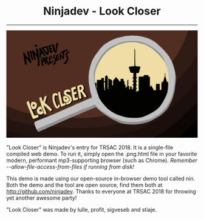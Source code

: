 <h1 align="center">Ninjadev - Look Closer</h1>

---

![](https://github.com/ninjadev/zoo/raw/master/screenshot.png)

"Look Closer" is Ninjadev's entry for TRSAC 2018.  It is a single-file compiled web demo. To run it, simply open the .png.html file in your favorite modern, performant mp3-supporting browser (such as Chrome). *Remember --allow-file-access-from-files if running from disk!*

This demo is made using our open-source in-browser demo tool called nin. Both the demo and the tool are open source, find them both at http://github.com/ninjadev. Thanks to everyone at TRSAC 2018 for throwing yet another awesome party!

"Look Closer" was made by lulle, profit, sigveseb and stiaje.

